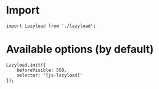 # Import
```
import Lazyload from './lazyload';
```

# Available options (by default)

```
Lazyload.init({
    beforeVisible: 500,
    selector: '[js-lazyload]'
});
```